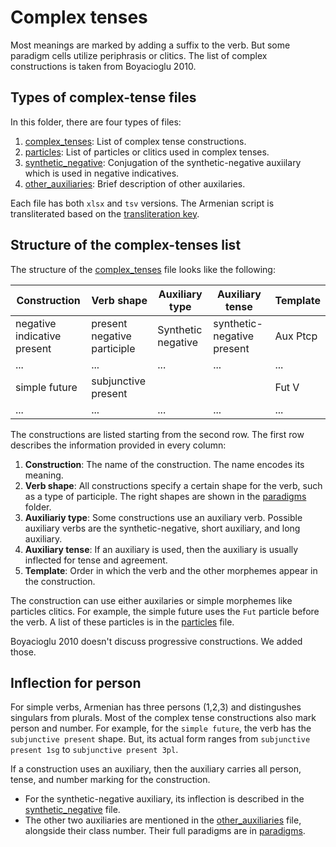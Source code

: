 # Complex tenses

Most meanings are marked by adding a suffix to the verb. But some paradigm cells utilize periphrasis or clitics. The list of complex constructions is taken from Boyacioglu 2010. 

## Types of complex-tense files

In this folder, there are four types of files:

1. [complex_tenses](complex_tenses_tsv/complex_tenses.tsv): List of complex tense constructions.
2. [particles](complex_tenses_tsv/particles.tsv): List of particles or clitics used in complex tenses. 
2. [synthetic_negative](complex_tenses_tsv/synthetic_negative.tsv): Conjugation of the synthetic-negative auxiilary which is used in negative indicatives.
2. [other_auxiliaries](complex_tenses_tsv/other_auxiliaries.tsv): Brief description of other auxilaries. 

Each file has both `xlsx` and `tsv` versions. The Armenian script is transliterated based on the [transliteration key](../transliteration.md).

## Structure of the complex-tenses list

The structure of the [complex_tenses](complex_tenses_tsv/complex_tenses.tsv) file looks like the following: 

|Construction|	Verb shape|	Auxiliary type	|Auxiliary tense|	Template|
|-|-|-|-|-|
|negative indicative present|	present negative participle|	Synthetic negative 	|synthetic-negative present|	Aux Ptcp|
|...|...|...|...|...|
|simple future|	subjunctive present	|	||	Fut V|
|...|...|...|...|...|

The constructions are listed starting from the second row. The first row describes the information provided in every column:

1. **Construction**: The name of the construction. The name encodes its meaning.
1. **Verb shape**: All constructions specify a certain shape for the verb, such as a type of participle. The right shapes are shown in the [paradigms](../paradigms/) folder.
1. **Auxiliariy type**: Some constructions use an auxiliary verb. Possible auxiliary verbs are the synthetic-negative, short auxiliary, and long auxiliary.
1. **Auxiliary tense**: If an auxiliary is used, then the auxiliary is usually inflected for tense and agreement. 
1. **Template**: Order in which the verb and the other morphemes appear in the construction.

The construction can use either auxilaries or simple morphemes like particles clitics. For example, the simple future uses the `Fut` particle before the verb. A list of these particles is in the [particles](complex_tenses_tsv/particles.tsv) file.

Boyacioglu 2010 doesn't discuss progressive constructions. We added those.

## Inflection for person
For simple verbs, Armenian has three persons (1,2,3) and distingushes singulars from plurals. Most of the complex tense constructions also mark person and number. For example, for the `simple future`, the verb has the `subjunctive present` shape. But, its actual form ranges from `subjunctive present 1sg` to `subjunctive present 3pl`. 

If a construction uses an auxiliary, then the auxiliary carries all person, tense, and number marking for the construction. 

- For the synthetic-negative auxiliary, its inflection is described in the [synthetic_negative](complex_tenses_tsv/synthetic_negative.tsv) file. 
- The other two auxiliaries are  mentioned in the [other_auxiliaries](complex_tenses_tsv/other_auxiliaries.tsv) file, alongside their class number. Their full paradigms are in [paradigms](../paradigms/).



